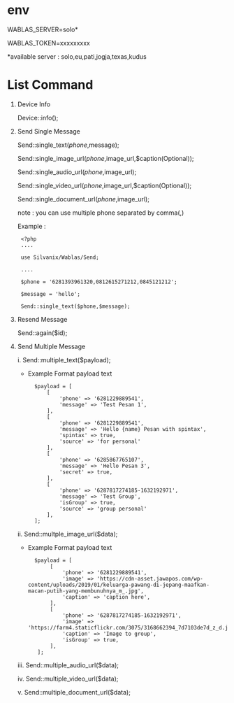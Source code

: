 # env

WABLAS_SERVER=solo*

WABLAS_TOKEN=xxxxxxxxx

*available server : solo,eu,pati,jogja,texas,kudus

# List Command

1. Device Info

    Device::info();

2. Send Single Message

    Send::single_text($phone,$message);

    Send::single_image_url($phone,$image_url,$caption(Optional));

    Send::single_audio_url($phone,$image_url);

    Send::single_video_url($phone,$image_url,$caption(Optional));

    Send::single_document_url($phone,$image_url);


    note : you can use multiple phone separated by comma(,)

    Example :
    
        <?php
        ....
        
        use Silvanix/Wablas/Send;
        
        ....
        
        $phone = '6281393961320,0812615271212,0845121212';

        $message = 'hello';

        Send::single_text($phone,$message);


3. Resend Message

    Send::again($id);


4. Send Multiple Message

    i. Send::multiple_text($payload);
    
    * Example Format payload text
    
            $payload = [
                [
                    'phone' => '6281229889541',
                    'message' => 'Test Pesan 1',
                ],
                [
                    'phone' => '6281229889541',
                    'message' => 'Hello {name} Pesan with spintax',
                    'spintax' => true,
                    'source' => 'for personal'
                ],
                [
                    'phone' => '6285867765107',
                    'message' => 'Hello Pesan 3',
                    'secret' => true,
                ],
                [
                    'phone' => '6287817274185-1632192971',
                    'message' => 'Test Group',
                    'isGroup' => true,
                    'source' => 'group personal'
                ],
            ];
            
            
   ii. Send::multple_image_url($data);
   * Example Format payload text
   
           $payload = [
                [
                    'phone' => '6281229889541',
                    'image' => 'https://cdn-asset.jawapos.com/wp-content/uploads/2019/01/keluarga-pawang-di-jepang-maafkan-macan-putih-yang-membunuhnya_m_.jpg',
                    'caption' => 'caption here',
                ],
                [
                    'phone' => '6287817274185-1632192971',
                    'image' => 'https://farm4.staticflickr.com/3075/3168662394_7d7103de7d_z_d.jpg',
                    'caption' => 'Image to group',
                    'isGroup' => true,
                ],
            ];
        
   iii. Send::multiple_audio_url($data);

   iv. Send::multiple_video_url($data);

   v. Send::multiple_document_url($data);

